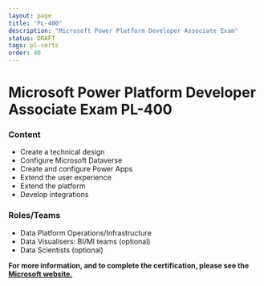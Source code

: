 ```yaml
---
layout: page
title: "PL-400"
description: "Microsoft Power Platform Developer Associate Exam"
status: DRAFT
tags: pl-certs
order: 40
---
```

# Microsoft Power Platform Developer Associate Exam PL-400  
  
### Content  
  
- Create a technical design
- Configure Microsoft Dataverse
- Create and configure Power Apps
- Extend the user experience
- Extend the platform
- Develop integrations 
  
### Roles/Teams  
  
- Data Platform Operations/Infrastructure  
- Data Visualisers: BI/MI teams (optional)
- Data Scientists (optional)

**For more information, and to complete the certification, please see the [Microsoft website.][pl-400]**

[pl-400]: https://learn.microsoft.com/en-gb/credentials/certifications/exams/pl-400/